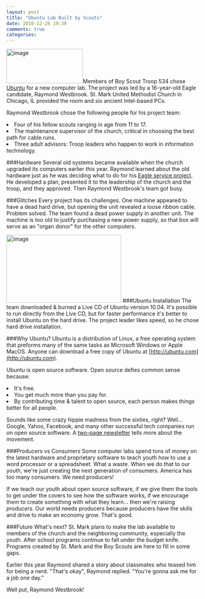 ```yaml
---
layout: post
title: "Ubuntu Lab Built by Scouts"
date: 2010-12-26 19:39
comments: true
categories: 
---
```

<img src="/images/ubuntu.png" border="0" alt="image" name="image" class="right" width="200" height="90" />Members of Boy Scout Troop 534 chose [Ubuntu](http://ubuntu.com) for a new computer lab. The project was led by a 16-year-old Eagle candidate, Raymond Westbrook. St. Mark United Methodist Church in Chicago, IL provided the room and six ancient Intel-based PCs.

Raymond Westbrook chose the following people for his project team:

<li>Four of his fellow scouts ranging in age from 11 to 17.</li>
<li>The maintenance supervisor of the church, critical in choosing the best path for cable runs.</li>
<li>Three adult advisors: Troop leaders who happen to work in information technology.</li>

###Hardware
Several old systems became available when the church upgraded its computers earlier this year. Raymond learned about the old hardware just as he was deciding what to do for his [Eagle service project](/assets/eagle_project.pdf). He developed a plan, presented it to the leadership of the church and the troop, and they approved. Then Raymond Westbrook's team got busy.

<!-- more -->
###Glitches
Every project has its challenges. One machine appeared to have a dead hard drive, but opening the unit revealed a loose ribbon cable. Problem solved. The team found a dead power supply in another unit. The machine is too old to justify purchasing a new power supply, so that box will serve as an "organ donor" for the other computers.

<img src="/images/ubuntu_lab.jpg" border="0" alt="image" name="image" class="right" width="300" height="177" />
###Ubuntu Installation
The team downloaded & burned a Live CD of Ubuntu version 10.04. It's possible to run directly from the Live CD, but for faster performance it's better to install Ubuntu on the hard drive. The project leader likes speed, so he chose hard drive installation.

###Why Ubuntu?
Ubuntu is a distribution of Linux, a free operating system that preforms many of the same tasks as Microsoft Windows or Apple MacOS. Anyone can download a free copy of Ubuntu at [http://ubuntu.com](http://ubuntu.com).

Ubuntu is open source software. Open source defies common sense because:

<li>It's free.</li>
<li>You get much more than you pay for.</li>
<li>By contributing time & talent to open source, each person makes things better for all people.</li>  

Sounds like some crazy hippie madness from the sixties, right? Well... Google, Yahoo, Facebook, and many other successful tech companies run on open source software. A [two-page newsletter](http://www.wisdomgroup.com/report/what_is_open_source/) tells more about the movement.

###Producers vs Consumers
Some computer labs spend tons of money on the latest hardware and proprietary software to teach youth how to use a word processor or a spreadsheet. What a waste. When we do that to our youth, we're just creating the next generation of consumers. America has too many consumers. We need producers! 

If we teach our youth about open source software, if we give them the tools to get under the covers to see how the software works, if we encourage them to create something with what they learn... then we're raising _producers_. Our world needs producers because producers have the skills and drive to make an economy grow. That's good.

###Future
What's next? St. Mark plans to make the lab available to members of the church and the neighboring community, especially the youth. After school programs continue to fall under the budget knife. Programs created by St. Mark and the Boy Scouts are here to fill in some gaps.

Earlier this year Raymond shared a story about classmates who teased him for being a nerd. "That's okay", Raymond replied. "You're gonna ask me for a job one day." 

Well put, Raymond Westbrook!

